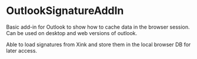 # OutlookSignatureAddIn

Basic add-in for Outlook to show how to cache data in the browser session. Can be used on desktop and web versions of outlook.

Able to load signatures from Xink and store them in the local browser DB for later access.